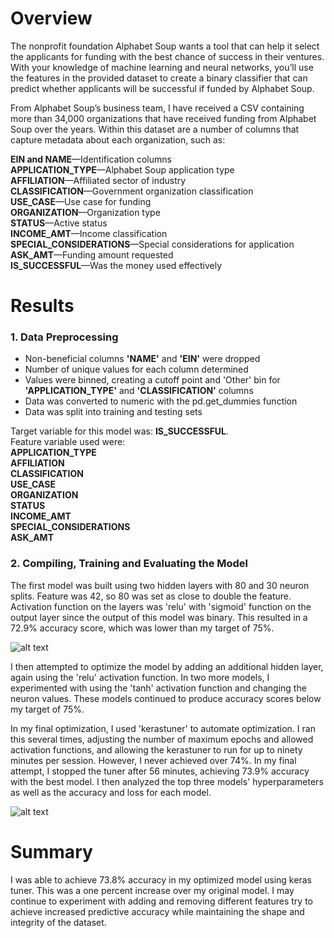 # Overview

The nonprofit foundation Alphabet Soup wants a tool that can help it select the applicants for funding with the best chance of success in their ventures. With your knowledge of machine learning and neural networks, you’ll use the features in the provided dataset to create a binary classifier that can predict whether applicants will be successful if funded by Alphabet Soup.

From Alphabet Soup’s business team, I have received a CSV containing more than 34,000 organizations that have received funding from Alphabet Soup over the years. Within this dataset are a number of columns that capture metadata about each organization, such as:

**EIN and NAME**—Identification columns <br />
**APPLICATION_TYPE**—Alphabet Soup application type<br />
**AFFILIATION**—Affiliated sector of industry<br />
**CLASSIFICATION**—Government organization classification<br />
**USE_CASE**—Use case for funding<br />
**ORGANIZATION**—Organization type<br />
**STATUS**—Active status<br />
**INCOME_AMT**—Income classification<br />
**SPECIAL_CONSIDERATIONS**—Special considerations for application<br />
**ASK_AMT**—Funding amount requested<br />
**IS_SUCCESSFUL**—Was the money used effectively<br />

# Results
### 1. Data Preprocessing
* Non-beneficial columns **'NAME'** and **'EIN'** were dropped
* Number of unique values for each column determined
* Values were binned, creating a cutoff point and 'Other' bin for **'APPLICATION_TYPE'** and **'CLASSIFICATION'** columns
* Data was converted to numeric with the pd.get_dummies function
* Data was split into training and testing sets

Target variable for this model was: **IS_SUCCESSFUL**. <br />
Feature variable used were: <br />
**APPLICATION_TYPE**<br />
**AFFILIATION**<br />
**CLASSIFICATION**<br />
**USE_CASE**<br />
**ORGANIZATION**<br />
**STATUS**<br />
**INCOME_AMT**<br />
**SPECIAL_CONSIDERATIONS**<br />
**ASK_AMT**<br />

### 2. Compiling, Training and Evaluating the Model
The first model was built using two hidden layers with 80 and 30 neuron splits. Feature was 42, so 80 was set as close to double the feature. Activation function on the layers was 'relu' with 'sigmoid' function on the output layer since the output of this model was binary. This resulted in a 72.9% accuracy score, which was lower than my target of 75%. 

![alt text](https://user-images.githubusercontent.com/119076287/240085372-2cf3951d-1838-485d-88b7-7494d9ea8f9d.png)

I then attempted to optimize the model by adding an additional hidden layer, again using the 'relu' activation function. In two more models, I experimented with using the 'tanh' activation function and changing the neuron values. These models continued to produce accuracy scores below my target of 75%. 

In my final optimization, I used 'kerastuner' to automate optimization. I ran this several times, adjusting the number of maximum epochs and allowed activation functions, and allowing the kerastuner to run for up to ninety minutes per session. However, I never achieved over 74%. In my final attempt, I stopped the tuner after 56 minutes, achieving 73.9% accuracy with the best model. I then analyzed the top three models' hyperparameters as well as the accuracy and loss for each model. 

![alt text](https://user-images.githubusercontent.com/119076287/240085351-7345cd96-bb97-46ac-a228-bc205814993a.png)

# Summary
I was able to achieve 73.8% accuracy in my optimized model using keras tuner. This was a one percent increase over my original model. I may continue to experiment with adding and removing different features try to achieve increased predictive accuracy while maintaining the shape and integrity of the dataset. 
